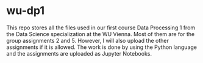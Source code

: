 # wu-dp1

This repo stores all the files used in our first course Data Processing 1 from the Data Science specialization at the WU Vienna. Most of them are for the group assignments 2 and 5. However, I will also upload the other assignments if it is allowed. The work is done by using the Python language and the assignments are uploaded as Jupyter Notebooks. 
